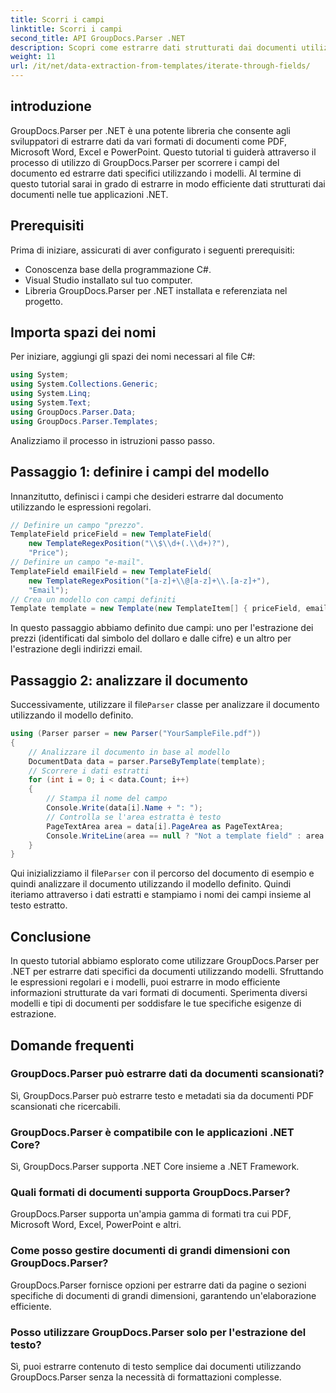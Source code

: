 ```yaml
---
title: Scorri i campi
linktitle: Scorri i campi
second_title: API GroupDocs.Parser .NET
description: Scopri come estrarre dati strutturati dai documenti utilizzando GroupDocs.Parser per .NET. Migliora le tue applicazioni .NET con funzionalità di estrazione dei dati dei documenti.
weight: 11
url: /it/net/data-extraction-from-templates/iterate-through-fields/
---
```

## introduzione
GroupDocs.Parser per .NET è una potente libreria che consente agli sviluppatori di estrarre dati da vari formati di documenti come PDF, Microsoft Word, Excel e PowerPoint. Questo tutorial ti guiderà attraverso il processo di utilizzo di GroupDocs.Parser per scorrere i campi del documento ed estrarre dati specifici utilizzando i modelli. Al termine di questo tutorial sarai in grado di estrarre in modo efficiente dati strutturati dai documenti nelle tue applicazioni .NET.
## Prerequisiti
Prima di iniziare, assicurati di aver configurato i seguenti prerequisiti:
- Conoscenza base della programmazione C#.
- Visual Studio installato sul tuo computer.
- Libreria GroupDocs.Parser per .NET installata e referenziata nel progetto.

## Importa spazi dei nomi
Per iniziare, aggiungi gli spazi dei nomi necessari al file C#:
```csharp
using System;
using System.Collections.Generic;
using System.Linq;
using System.Text;
using GroupDocs.Parser.Data;
using GroupDocs.Parser.Templates;
```
Analizziamo il processo in istruzioni passo passo.
## Passaggio 1: definire i campi del modello
Innanzitutto, definisci i campi che desideri estrarre dal documento utilizzando le espressioni regolari.
```csharp
// Definire un campo "prezzo".
TemplateField priceField = new TemplateField(
    new TemplateRegexPosition("\\$\\d+(.\\d+)?"),
    "Price");
// Definire un campo "e-mail".
TemplateField emailField = new TemplateField(
    new TemplateRegexPosition("[a-z]+\\@[a-z]+\\.[a-z]+"),
    "Email");
// Crea un modello con campi definiti
Template template = new Template(new TemplateItem[] { priceField, emailField });
```
In questo passaggio abbiamo definito due campi: uno per l'estrazione dei prezzi (identificati dal simbolo del dollaro e dalle cifre) e un altro per l'estrazione degli indirizzi email.
## Passaggio 2: analizzare il documento
 Successivamente, utilizzare il file`Parser` classe per analizzare il documento utilizzando il modello definito.
```csharp
using (Parser parser = new Parser("YourSampleFile.pdf"))
{
    // Analizzare il documento in base al modello
    DocumentData data = parser.ParseByTemplate(template);
    // Scorrere i dati estratti
    for (int i = 0; i < data.Count; i++)
    {
        // Stampa il nome del campo
        Console.Write(data[i].Name + ": ");
        // Controlla se l'area estratta è testo
        PageTextArea area = data[i].PageArea as PageTextArea;
        Console.WriteLine(area == null ? "Not a template field" : area.Text);
    }
}
```
 Qui inizializziamo il file`Parser` con il percorso del documento di esempio e quindi analizzare il documento utilizzando il modello definito. Quindi iteriamo attraverso i dati estratti e stampiamo i nomi dei campi insieme al testo estratto.
## Conclusione
In questo tutorial abbiamo esplorato come utilizzare GroupDocs.Parser per .NET per estrarre dati specifici da documenti utilizzando modelli. Sfruttando le espressioni regolari e i modelli, puoi estrarre in modo efficiente informazioni strutturate da vari formati di documenti. Sperimenta diversi modelli e tipi di documenti per soddisfare le tue specifiche esigenze di estrazione.

## Domande frequenti
### GroupDocs.Parser può estrarre dati da documenti scansionati?
Sì, GroupDocs.Parser può estrarre testo e metadati sia da documenti PDF scansionati che ricercabili.
### GroupDocs.Parser è compatibile con le applicazioni .NET Core?
Sì, GroupDocs.Parser supporta .NET Core insieme a .NET Framework.
### Quali formati di documenti supporta GroupDocs.Parser?
GroupDocs.Parser supporta un'ampia gamma di formati tra cui PDF, Microsoft Word, Excel, PowerPoint e altri.
### Come posso gestire documenti di grandi dimensioni con GroupDocs.Parser?
GroupDocs.Parser fornisce opzioni per estrarre dati da pagine o sezioni specifiche di documenti di grandi dimensioni, garantendo un'elaborazione efficiente.
### Posso utilizzare GroupDocs.Parser solo per l'estrazione del testo?
Sì, puoi estrarre contenuto di testo semplice dai documenti utilizzando GroupDocs.Parser senza la necessità di formattazioni complesse.